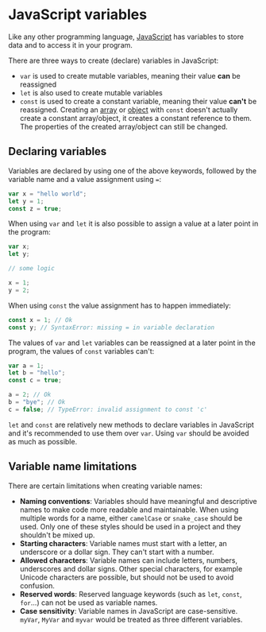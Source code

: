 # JavaScript variables

Like any other programming language, [JavaScript](javascript.md) has variables to store data and to access it in your program.

There are three ways to create (declare) variables in JavaScript:

- `var` is used to create mutable variables, meaning their value **can** be reassigned
- `let` is also used to create mutable variables
- `const` is used to create a constant variable, meaning their value **can't** be reassigned. Creating an [array](../objects/arrays/js_arrays.md) or [object](../objects/js_objects.md) with `const` doesn't actually create a constant array/object, it creates a constant reference to them. The properties of the created array/object can still be changed.

## Declaring variables

Variables are declared by using one of the above keywords, followed by the variable name and a value assignment using `=`:

```js
var x = "hello world";
let y = 1;
const z = true;
```

When using `var` and `let` it is also possible to assign a value at a later point in the program:

```js
var x;
let y;

// some logic

x = 1;
y = 2;
```

When using `const` the value assignment has to happen immediately:

```js
const x = 1; // Ok
const y; // SyntaxError: missing = in variable declaration
```

The values of `var` and `let` variables can be reassigned at a later point in the program, the values of `const` variables can't:

```js
var a = 1;
let b = "hello";
const c = true;

a = 2; // Ok
b = "bye"; // Ok
c = false; // TypeError: invalid assignment to const 'c'
```

`let` and `const` are relatively new methods to declare variables in JavaScript and it's recommended to use them over `var`. Using `var` should be avoided as much as possible.

## Variable name limitations

There are certain limitations when creating variable names:
- **Naming conventions**: Variables should have meaningful and descriptive names to make code more readable and maintainable. When using multiple words for a name, either `camelCase` or `snake_case` should be used. Only one of these styles should be used in a project and they shouldn't be mixed up.
- **Starting characters**: Variable names must start with a letter, an underscore or a dollar sign. They can't start with a number.
- **Allowed characters**: Variable names can include letters, numbers, underscores and dollar signs. Other special characters, for example Unicode characters are possible, but should not be used to avoid confusion.
- **Reserved words**: Reserved language keywords (such as `let`, `const`, `for`...) can not be used as variable names.
- **Case sensitivity**: Variable names in JavaScript are case-sensitive. `myVar`, `MyVar` and `myvar` would be treated as three different variables.